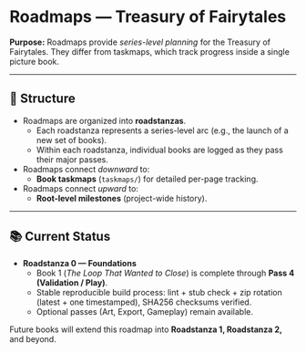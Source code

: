 # Roadmaps — Treasury of Fairytales

**Purpose:** Roadmaps provide *series-level planning* for the Treasury of Fairytales.
They differ from taskmaps, which track progress inside a single picture book.

---

## 🧭 Structure

- Roadmaps are organized into **roadstanzas**.
  - Each roadstanza represents a series-level arc (e.g., the launch of a new set of books).
  - Within each roadstanza, individual books are logged as they pass their major passes.
- Roadmaps connect *downward* to:
  - **Book taskmaps** (`taskmaps/`) for detailed per-page tracking.
- Roadmaps connect *upward* to:
  - **Root-level milestones** (project-wide history).

---

## 📚 Current Status

- **Roadstanza 0 — Foundations**
  - Book 1 (*The Loop That Wanted to Close*) is complete through **Pass 4 (Validation / Play)**.
  - Stable reproducible build process: lint + stub check + zip rotation (latest + one timestamped), SHA256 checksums verified.
  - Optional passes (Art, Export, Gameplay) remain available.

Future books will extend this roadmap into **Roadstanza 1, Roadstanza 2,** and beyond.
